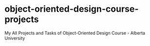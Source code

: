 # object-oriented-design-course-projects
My All Projects and Tasks of Object-Oriented Design Course -  Alberta University
